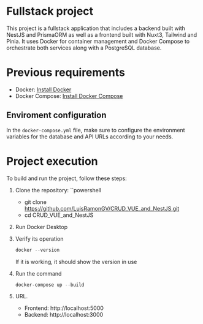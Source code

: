 # Fullstack project

This project is a fullstack application that includes a backend built with NestJS and PrismaORM as well as a frontend built with Nuxt3, Tailwind and Pinia. It uses Docker for container management and Docker Compose to orchestrate both services along with a PostgreSQL database.

# Previous requirements

- Docker: [Install Docker](https://docs.docker.com/get-docker/)
- Docker Compose: [Install Docker Compose](https://docs.docker.com/compose/install/)

## Enviroment configuration

In the `docker-compose.yml` file, make sure to configure the environment variables for the database and API URLs according to your needs.

# Project execution

To build and run the project, follow these steps:

1. Clone the repository:
   ``powershell
   - git clone https://github.com/LuisRamonGV/CRUD_VUE_and_NestJS.git
   - cd CRUD_VUE_and_NestJS

3. Run Docker Desktop

4. Verify its operation
   ```powershell
   docker --version
   ```
   If it is working, it should show the version in use

6. Run the command
   ```powershell
   docker-compose up --build

8. URL.
   - Frontend: http://localhost:5000
   - Backend: http://localhost:3000 

